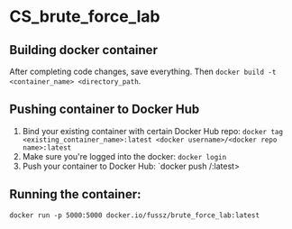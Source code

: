 # CS_brute_force_lab

## Building docker container

After completing code changes, save everything. Then `docker build -t <container_name> <directory_path`. 

## Pushing container to Docker Hub
1. Bind your existing container with certain Docker Hub repo: `docker tag <existing_container_name>:latest <docker username>/<docker repo name>:latest`
2. Make sure you're logged into the docker: `docker login`
3. Push your container to Docker Hub: `docker push <username>/<docker repo name>:latest>

## Running the container:
`docker run -p 5000:5000 docker.io/fussz/brute_force_lab:latest`
